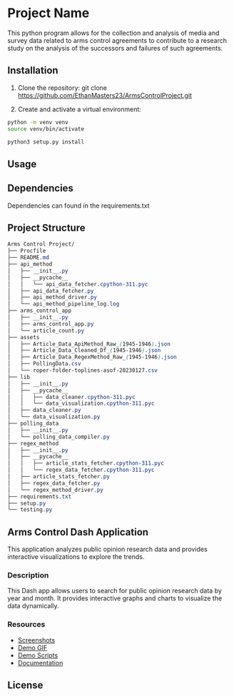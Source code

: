 # Project Name

This python program allows for the collection and analysis of media and survey data related to arms control agreements to contribute to a research study on the analysis of the successors and failures of such agreements.

## Installation

1. Clone the repository:
git clone https://github.com/EthanMasters23/ArmsControlProject.git

2. Create and activate a virtual environment:
```bash
python -m venv venv
source venv/bin/activate

python3 setup.py install
```

## Usage


## Dependencies

Dependencies can found in the requirements.txt


## Project Structure

```css
Arms Control Project/
├── Procfile
├── README.md
├── api_method
│   ├── __init__.py
│   ├── __pycache__
│   │   └── api_data_fetcher.cpython-311.pyc
│   ├── api_data_fetcher.py
│   ├── api_method_driver.py
│   └── api_method_pipeline_log.log
├── arms_control_app
│   ├── __init__.py
│   ├── arms_control_app.py
│   └── article_count.py
├── assets
│   ├── Article_Data_ApiMethod_Raw_(1945-1946).json
│   ├── Article_Data_Cleaned_Df_(1945-1946).json
│   ├── Article_Data_RegexMethod_Raw_(1945-1946).json
│   ├── PollingData.csv
│   └── roper-folder-toplines-asof-20230127.csv
├── lib
│   ├── __init__.py
│   ├── __pycache__
│   │   ├── data_cleaner.cpython-311.pyc
│   │   └── data_visualization.cpython-311.pyc
│   ├── data_cleaner.py
│   └── data_visualization.py
├── polling_data
│   ├── __init__.py
│   └── polling_data_compiler.py
├── regex_method
│   ├── __init__.py
│   ├── __pycache__
│   │   ├── article_stats_fetcher.cpython-311.pyc
│   │   └── regex_data_fetcher.cpython-311.pyc
│   ├── article_stats_fetcher.py
│   ├── regex_data_fetcher.py
│   └── regex_method_driver.py
├── requirements.txt
├── setup.py
└── testing.py
```

## Arms Control Dash Application

This application analyzes public opinion research data and provides interactive visualizations to explore the trends.

### Description
This Dash app allows users to search for public opinion research data by year and month. It provides interactive graphs and charts to visualize the data dynamically.

### Resources
- [Screenshots](screenshots/)
- [Demo GIF](demo.gif)
- [Demo Scripts](demo_scripts/)
- [Documentation](docs/)



## License
